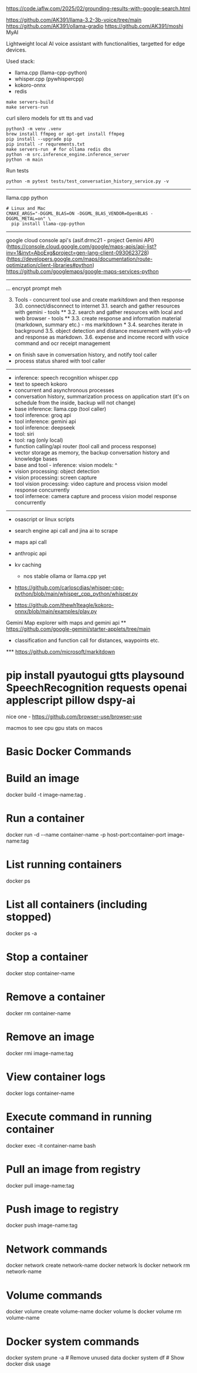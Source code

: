 https://code.iaflw.com/2025/02/grounding-results-with-google-search.html


https://github.com/AK391/llama-3.2-3b-voice/tree/main
https://github.com/AK391/ollama-gradio
https://github.com/AK391/moshi
MyAI

Lightweight local AI voice assistant with functionalities, targetted for edge devices.

Used stack:
- llama.cpp (llama-cpp-python)
- whisper.cpp (pywhispercpp)
- kokoro-onnx
- redis

```shell
make servers-build
make servers-run
```
  
curl silero models for stt tts and vad
```shell
python3 -m venv .venv
brew install ffmpeg or apt-get install ffmpeg
pip install --upgrade pip
pip install -r requrements.txt
make servers-run  # for ollama redis dbs
python -m src.inference_engine.inference_server
python -m main
```

Run tests
```shell
python -m pytest tests/test_conversation_history_service.py -v

```
----


llama.cpp python
```shell
# Linux and Mac
CMAKE_ARGS="-DGGML_BLAS=ON -DGGML_BLAS_VENDOR=OpenBLAS -DGGML_METAL=on" \
  pip install llama-cpp-python
```


---

google cloud console api's (asif.drmc21 - project Gemini API)
(https://console.cloud.google.com/google/maps-apis/api-list?inv=1&invt=AboExg&project=gen-lang-client-0930623728)
(https://developers.google.com/maps/documentation/route-optimization/client-libraries#python)
https://github.com/googlemaps/google-maps-services-python

----------

... encrypt prompt meh

3. Tools - concurrent tool use and create markitdown and then response
3.0. connect/disconnect to internet
3.1. search and gather resources with gemini - tools **
3.2. search and gather resources with local and web browser - tools **
3.3. create response and information material (markdown, summary etc.) - ms markitdown *
3.4. searches iterate in background
3.5. object detection and distance mesurement with yolo-v9 and response as markdown.
3.6. expense and income record with voice command and ocr receipt management
- on finish save in conversation history, and notify tool caller
- process status shared with tool caller
---

- inference: speech recognition whisper.cpp
- text to speech kokoro
- concurrent and asynchronous processes
- conversation history, summarization process on application start (it's on schedule from the inside, backup will not change)
- base inference: llama.cpp (tool caller)
- tool inference: groq api
- tool inference: gemini api
- tool inference: deepseek
- tool: siri
- tool: rag (only local)
- function calling/api router (tool call and process response)
- vector storage as memory, the backup conversation history and knowledge bases
- base and tool - inference: vision models: ^ 
- vision processing: object detection
- vision processing: screen capture
- tool vision processing: video capture and process vision model response concurrently
- tool infernece: camera capture and process vision model response concurrently

-------------------------------


- osascript or linux scripts
- search engine api call and jina ai to scrape
- maps api call
- anthropic api
- kv caching

   - nos stable ollama or llama.cpp yet

- https://github.com/carloscdias/whisper-cpp-python/blob/main/whisper_cpp_python/whisper.py
- https://github.com/thewh1teagle/kokoro-onnx/blob/main/examples/play.py



Gemini Map explorer with maps and gemini api
** https://github.com/google-gemini/starter-applets/tree/main
- classification and function call for distances, waypoints etc.


*** https://github.com/microsoft/markitdown

# pip install pyautogui gtts playsound SpeechRecognition requests openai applescript pillow dspy-ai


nice one - https://github.com/browser-use/browser-use




macmos to see cpu gpu stats on macos

# Basic Docker Commands
# Build an image
docker build -t image-name:tag .

# Run a container
docker run -d --name container-name -p host-port:container-port image-name:tag

# List running containers
docker ps

# List all containers (including stopped)
docker ps -a

# Stop a container
docker stop container-name

# Remove a container
docker rm container-name

# Remove an image
docker rmi image-name:tag

# View container logs
docker logs container-name

# Execute command in running container
docker exec -it container-name bash

# Pull an image from registry
docker pull image-name:tag

# Push image to registry
docker push image-name:tag

# Network commands
docker network create network-name
docker network ls
docker network rm network-name

# Volume commands
docker volume create volume-name
docker volume ls
docker volume rm volume-name

# Docker system commands
docker system prune -a  # Remove unused data
docker system df       # Show docker disk usage
